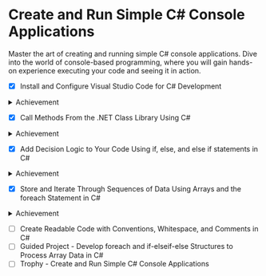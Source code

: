 # Create and Run Simple C# Console Applications

Master the art of creating and running simple C# console applications. Dive into
the world of console-based programming, where you will gain hands-on experience
executing your code and seeing it in action.

- [X] Install and Configure Visual Studio Code for C# Development

<details closed>
<summary>Achievement</summary>

![](../imgs/learn.microsoft.com_en-us_training_modules_install-configure-visual-studio-code_9-summary(iPad%20Pro).png)

</details>

- [X] Call Methods From the .NET Class Library Using C#

<details closed>
<summary>Achievement</summary>

![](../imgs/learn.microsoft.com_en-us_training_modules_csharp-call-methods_8-summary_source=learn(iPad%20Pro).png)

</details>

- [X] Add Decision Logic to Your Code Using if, else, and else if statements
  in C#

<details closed>
<summary>Achievement</summary>

![](../imgs/learn.microsoft.com_en-us_training_modules_csharp-if-elseif-else_7-summary(iPad%20Pro).png)

</details>

- [X] Store and Iterate Through Sequences of Data Using Arrays and the foreach
  Statement in C#

<details closed>
<summary>Achievement</summary>
![](../imgs/learn.microsoft.com_en-us_training_modules_csharp-arrays_7-summary(iPad%20Pro).png)

</details>

- [ ] Create Readable Code with Conventions, Whitespace, and Comments in C#
- [ ] Guided Project - Develop foreach and if-elseif-else Structures to
  Process Array Data in C#
- [ ] Trophy - Create and Run Simple C# Console Applications
